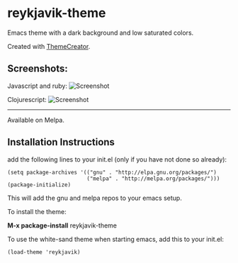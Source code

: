 # reykjavik-theme

Emacs theme with a dark background and low saturated colors.

Created with [ThemeCreator](https://github.com/mswift42/themecreator).

Screenshots:
------------

Javascript and ruby:
![Screenshot ](https://github.com/mswift42/reykjavik-theme/raw/master/tc1emacsreykjavik.png)

Clojurescript:
![Screenshot ](https://github.com/mswift42/reykjavik-theme/raw/master/tc1reykjavikemacsclojure.png)

* * *

Available on Melpa.

Installation Instructions
-------------------------

add the following lines to your init.el (only if you have not done so already):

    (setq package-archives '(("gnu" . "http://elpa.gnu.org/packages/")
                             ("melpa" . "http://melpa.org/packages/")))
    (package-initialize)



This will add the gnu and melpa repos to your emacs setup.

To install the theme:

**M-x package-install** reykjavik-theme


To use the white-sand theme when starting emacs, add this to your init.el:

    (load-theme 'reykjavik)
